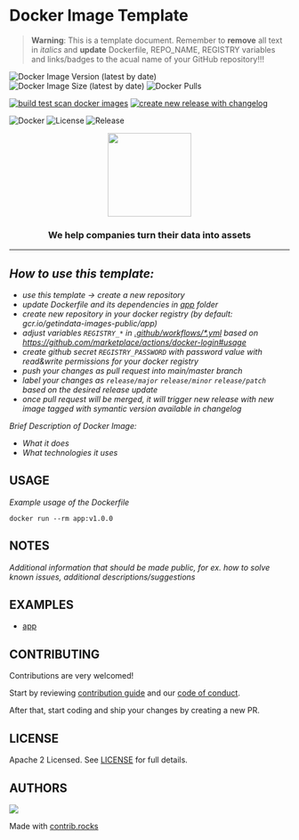 # Docker Image Template


> **Warning**:
> This is a template document. Remember to **remove** all text in _italics_ and **update** Dockerfile, REPO_NAME, REGISTRY variables and links/badges to the acual name of your GitHub repository!!!

<!--- Pick Cloud provider Badge -->
<!---![Azure](https://img.shields.io/badge/azure-%230072C6.svg?style=for-the-badge&logo=microsoftazure&logoColor=white) -->
<!---![Google Cloud](https://img.shields.io/badge/GoogleCloud-%234285F4.svg?style=for-the-badge&logo=google-cloud&logoColor=white) -->
<!---![AWS](https://img.shields.io/badge/AWS-%23FF9900.svg?style=for-the-badge&logo=amazon-aws&logoColor=white) -->
<!---![Snowflake](https://img.shields.io/badge/-SNOWFLAKE-249edc?style=for-the-badge&logo=snowflake&logoColor=white) -->
<!---![Terraform](https://img.shields.io/badge/terraform-%235835CC.svg?style=for-the-badge&logo=terraform&logoColor=white) -->

<!--- DockerHub Badges -->
<!--- Replace repository name -->
![Docker Image Version (latest by date)](https://img.shields.io/docker/v/getindata/docker-image-template?arch=amd64&logo=docker&sort=date&style=for-the-badge)
![Docker Image Size (latest by date)](https://img.shields.io/docker/image-size/getindata/docker-image-template?logo=docker&sort=date&style=for-the-badge)
![Docker Pulls](https://img.shields.io/docker/pulls/getindata/docker-image-template?logo=docker&style=for-the-badge)

<!--- Build Badges -->
<!--- Replace repository name -->
[![build test scan docker images](https://github.com/getindata/docker-image-template/actions/workflows/pr_opened.yml/badge.svg)](https://github.com/getindata/docker-image-template/actions/workflows/pr_opened.yml)
[![create new release with changelog](https://github.com/getindata/docker-image-template/actions/workflows/release.yml/badge.svg)](https://github.com/getindata/docker-image-template/actions/workflows/release.yml)

<!--- Replace repository name -->
![Docker](https://badgen.net/badge/icon/docker?icon=docker&label)
![License](https://badgen.net/github/license/getindata/docker-image-template/)
![Release](https://badgen.net/github/release/getindata/docker-image-template/)

<p align="center">
  <img height="150" src="https://getindata.com/img/logo.svg">
  <h3 align="center">We help companies turn their data into assets</h3>
</p>

---
## _How to use this template:_
* _use this template -> create a new repository_
* _update Dockerfile and its dependencies in [app](./app) folder_
* _create new repository in your docker registry (by default: gcr.io/getindata-images-public/app)_
* _adjust variables `REGISTRY_*` in [.github/workflows/*.yml](./.github/workflows) based on https://github.com/marketplace/actions/docker-login#usage_
* _create github secret `REGISTRY_PASSWORD` with password value with read&write permissions for your docker registry_
* _push your changes as pull request into main/master branch_
* _label your changes as `release/major` `release/minor` `release/patch` based on the desired release update_
* _once pull request will be merged, it will trigger new release with new image tagged with symantic version available in changelog_

_Brief Description of Docker Image:_

* _What it does_
* _What technologies it uses_

## USAGE

_Example usage of the Dockerfile_

```shell
docker run --rm app:v1.0.0
```

## NOTES

_Additional information that should be made public, for ex. how to solve known issues, additional descriptions/suggestions_

## EXAMPLES

- [app](app)

## CONTRIBUTING

Contributions are very welcomed!

Start by reviewing [contribution guide](CONTRIBUTING.md) and our [code of conduct](CODE_OF_CONDUCT.md).

After that, start coding and ship your changes by creating a new PR.

## LICENSE

Apache 2 Licensed. See [LICENSE](LICENSE) for full details.

## AUTHORS

<!--- Replace repository name -->
<a href="https://github.com/getindata/REPO_NAME/graphs/contributors">
  <img src="https://contrib.rocks/image?repo=getindata/REPO_NAME" />
</a>

Made with [contrib.rocks](https://contrib.rocks)
